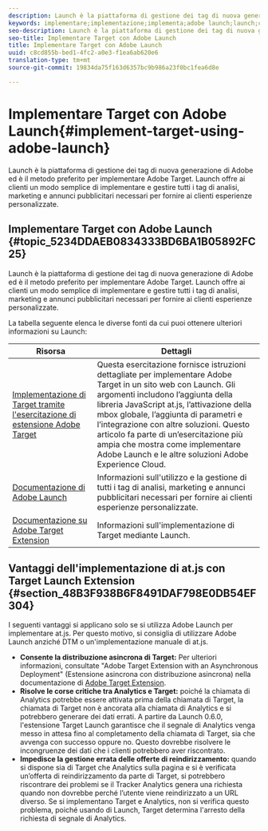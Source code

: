```yaml
---
description: Launch è la piattaforma di gestione dei tag di nuova generazione di Adobe ed è il metodo preferito per implementare Adobe Target. Launch offre ai clienti un modo semplice di implementare e gestire tutti i tag di analisi, marketing e annunci pubblicitari necessari per fornire ai clienti esperienze personalizzate.
keywords: implementare;implementazione;implementa;adobe launch;launch;corsa;redirect
seo-description: Launch è la piattaforma di gestione dei tag di nuova generazione di Adobe ed è il metodo preferito per implementare Adobe Target. Launch offre ai clienti un modo semplice di implementare e gestire tutti i tag di analisi, marketing e annunci pubblicitari necessari per fornire ai clienti esperienze personalizzate.
seo-title: Implementare Target con Adobe Launch
title: Implementare Target con Adobe Launch
uuid: c8cd855b-bed1-4fc2-a0e3-f1ea6ab620e6
translation-type: tm+mt
source-git-commit: 19834da75f163d6357bc9b986a23f0bc1fea6d8e

---
```



# Implementare Target con Adobe Launch{#implement-target-using-adobe-launch}

Launch è la piattaforma di gestione dei tag di nuova generazione di Adobe ed è il metodo preferito per implementare Adobe Target. Launch offre ai clienti un modo semplice di implementare e gestire tutti i tag di analisi, marketing e annunci pubblicitari necessari per fornire ai clienti esperienze personalizzate.

## Implementare Target con Adobe Launch {#topic_5234DDAEB0834333BD6BA1B05892FC25}

Launch è la piattaforma di gestione dei tag di nuova generazione di Adobe ed è il metodo preferito per implementare Adobe Target. Launch offre ai clienti un modo semplice di implementare e gestire tutti i tag di analisi, marketing e annunci pubblicitari necessari per fornire ai clienti esperienze personalizzate.

La tabella seguente elenca le diverse fonti da cui puoi ottenere ulteriori informazioni su Launch:

| Risorsa | Dettagli |
|--- |--- |
| [Implementazione di Target tramite l&#39;esercitazione di estensione Adobe Target](https://docs.adobe.com/content/help/en/experience-cloud/implementing-in-websites-with-launch/implement-solutions/target.html) | Questa esercitazione fornisce istruzioni dettagliate per implementare Adobe Target in un sito web con Launch. Gli argomenti includono l’aggiunta della libreria JavaScript at.js, l’attivazione della mbox globale, l’aggiunta di parametri e l’integrazione con altre soluzioni. Questo articolo fa parte di un’esercitazione più ampia che mostra come implementare Adobe Launch e le altre soluzioni Adobe Experience Cloud. |
| [Documentazione di Adobe Launch](https://docs.adobelaunch.com/getting-started) | Informazioni sull&#39;utilizzo e la gestione di tutti i tag di analisi, marketing e annunci pubblicitari necessari per fornire ai clienti esperienze personalizzate. |
| [Documentazione su Adobe Target Extension](https://docs.adobelaunch.com/extension-reference/web/adobe-target-extension) | Informazioni sull&#39;implementazione di Target mediante Launch. |

## Vantaggi dell&#39;implementazione di at.js con Target Launch Extension {#section_48B3F938B6F8491DAF798E0DB54EF304}

I seguenti vantaggi si applicano solo se si utilizza Adobe Launch per implementare at.js. Per questo motivo, si consiglia di utilizzare Adobe Launch anziché DTM o un&#39;implementazione manuale di at.js.

* **Consente la distribuzione asincrona di Target:** Per ulteriori informazioni, consultate &quot;Adobe Target Extension with an Asynchronous Deployment&quot; (Estensione asincrona con distribuzione asincrona) nella documentazione di [Adobe Target Extension](https://docs.adobelaunch.com/extension-reference/web/adobe-target-extension).
* **Risolve le corse critiche tra Analytics e Target:** poiché la chiamata di Analytics potrebbe essere attivata prima della chiamata di Target, la chiamata di Target non è ancorata alla chiamata di Analytics e si potrebbero generare dei dati errati. A partire da Launch 0.6.0, l&#39;estensione Target Launch garantisce che il segnale di Analytics venga messo in attesa fino al completamento della chiamata di Target, sia che avvenga con successo oppure no. Questo dovrebbe risolvere le incongruenze dei dati che i clienti potrebbero aver riscontrato.
* **Impedisce la gestione errata delle offerte di reindirizzamento:** quando si dispone sia di Target che Analytics sulla pagina e si è verificata un’offerta di reindirizzamento da parte di Target, si potrebbero riscontrare dei problemi se il Tracker Analytics genera una richiesta quando non dovrebbe perché l’utente viene reindirizzato a un URL diverso. Se si implementano Target e Analytics, non si verifica questo problema, poiché usando di Launch, Target determina l&#39;arresto della richiesta di segnale di Analytics.

